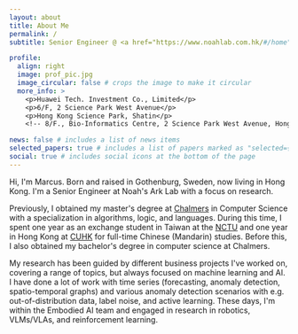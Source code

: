```yaml
---
layout: about
title: About Me
permalink: /
subtitle: Senior Engineer @ <a href="https://www.noahlab.com.hk/#/home">Noah's Ark Lab</a>, Huawei

profile:
  align: right
  image: prof_pic.jpg
  image_circular: false # crops the image to make it circular
  more_info: >
    <p>Huawei Tech. Investment Co., Limited</p>
    <p>6/F, 2 Science Park West Avenue</p>
    <p>Hong Kong Science Park, Shatin</p>
    <!-- 8/F., Bio-Informatics Centre, 2 Science Park West Avenue, Hong Kong Science Park -->

news: false # includes a list of news items
selected_papers: true # includes a list of papers marked as "selected={true}"
social: true # includes social icons at the bottom of the page
---
```


Hi, I'm Marcus. Born and raised in Gothenburg, Sweden, now living in Hong Kong. I'm a Senior Engineer at Noah's Ark Lab with a focus on research.

Previously, I obtained my master's degree at [Chalmers](https://www.chalmers.se/en/) in Computer Science with a specialization in algorithms, logic, and languages. During this time, I spent one year as an exchange student in Taiwan at the [NCTU](https://en.wikipedia.org/wiki/National_Chiao_Tung_University) and one year in Hong Kong at [CUHK](https://www.cuhk.edu.hk/english/index.html) for full-time Chinese (Mandarin) studies. Before this, I also obtained my bachelor's degree in computer science at Chalmers.

My research has been guided by different business projects I've worked on, covering a range of topics, but always focused on machine learning and AI. I have done a lot of work with time series (forecasting, anomaly detection, spatio-temporal graphs) and various anomaly detection scenarios with e.g. out-of-distribution data, label noise, and active learning. These days, I'm within the Embodied AI team and engaged in research in robotics, VLMs/VLAs, and reinforcement learning.
